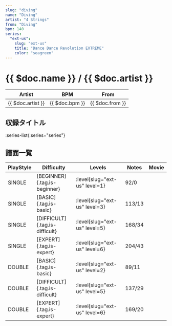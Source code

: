 ```yaml
---
slug: "diving"
name: "Diving"
artist: "4 Strings"
from: "Diving"
bpm: 140
series:
  "ext-us":
    slug: "ext-us"
    title: "Dance Dance Revolution EXTREME"
    color: "seagreen"
---
```


# {{ $doc.name }} / {{ $doc.artist }}

|Artist|BPM|From|
|------|---|----|
|{{ $doc.artist }}|{{ $doc.bpm }}|{{ $doc.from }}|

## 収録タイトル

:series-list{:series="series"}

## 譜面一覧

|PlayStyle|Difficulty|Levels|Notes|Movie|
|---------|----------|------|-----|-----|
|SINGLE|[BEGINNER]{.tag.is-beginner}|:level{slug="ext-us" level=1}|92/0||
|SINGLE|[BASIC]{.tag.is-basic}|:level{slug="ext-us" level=3}|113/13||
|SINGLE|[DIFFICULT]{.tag.is-difficult}|:level{slug="ext-us" level=5}|168/34||
|SINGLE|[EXPERT]{.tag.is-expert}|:level{slug="ext-us" level=6}|204/43||
|DOUBLE|[BASIC]{.tag.is-basic}|:level{slug="ext-us" level=2}|89/11||
|DOUBLE|[DIFFICULT]{.tag.is-difficult}|:level{slug="ext-us" level=5}|137/29||
|DOUBLE|[EXPERT]{.tag.is-expert}|:level{slug="ext-us" level=6}|169/20||
